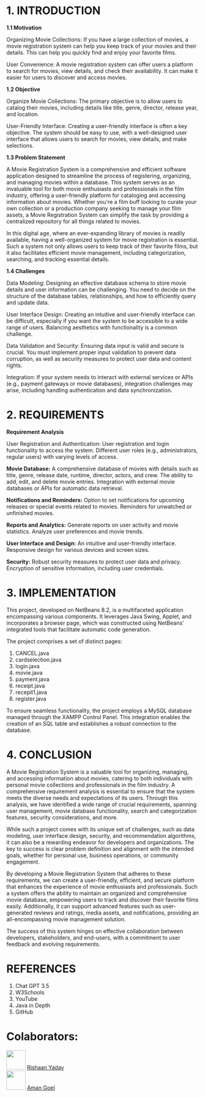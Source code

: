 # 1.	INTRODUCTION

**1.1 Motivation**

Organizing Movie Collections: 
If you have a large collection of movies, a movie registration system can help you keep track of your movies and their details. This can help you quickly find and enjoy your favorite films.

User Convenience: 
A movie registration system can offer users a platform to search for movies, view details, and check their availability. It can make it easier for users to discover and access movies.


**1.2 Objective**


Organize Movie Collections: 
The primary objective is to allow users to catalog their movies, including details like title, genre, director, release year, and location. 

User-Friendly Interface:
Creating a user-friendly interface is often a key objective. The system should be easy to use, with a well-designed user interface that allows users to search for movies, view details, and make selections.


**1.3 Problem Statement**


A Movie Registration System is a comprehensive and efficient software application designed to streamline the process of registering, organizing, and managing movies within a database. This system serves as an invaluable tool for both movie enthusiasts and professionals in the film industry, offering a user-friendly platform for cataloging and accessing information about movies. Whether you're a film buff looking to curate your own collection or a production company seeking to manage your film assets, a Movie Registration System can simplify the task by providing a centralized repository for all things related to movies.
 
In this digital age, where an ever-expanding library of movies is readily available, having a well-organized system for movie registration is essential. Such a system not only allows users to keep track of their favorite films, but it also facilitates efficient movie management, including categorization, searching, and tracking essential details.




**1.4 Challenges**


Data Modeling:
Designing an effective database schema to store movie details and user information can be challenging. You need to decide on the structure of the database tables, relationships, and how to efficiently query and update data.

User Interface Design:
Creating an intuitive and user-friendly interface can be difficult, especially if you want the system to be accessible to a wide range of users. Balancing aesthetics with functionality is a common challenge.

Data Validation and Security:
Ensuring data input is valid and secure is crucial. You must implement proper input validation to prevent data corruption, as well as security measures to protect user data and content rights.      
                                                                                                              
Integration:
If your system needs to interact with external services or APIs (e.g., payment gateways or movie databases), integration challenges may arise, including handling authentication and data synchronization.






# 2.	REQUIREMENTS 


**Requirement Analysis**

User Registration and Authentication:
User registration and login functionality to access the system.
Different user roles (e.g., administrators, regular users) with varying levels of access.

**Movie Database:**
A comprehensive database of movies with details such as title, genre, release date, runtime, director, actors, and crew.
The ability to add, edit, and delete movie entries.
Integration with external movie databases or APIs for automatic data retrieval.

**Notifications and Reminders:**
Option to set notifications for upcoming releases or special events related to movies.
Reminders for unwatched or unfinished movies.

**Reports and Analytics:**
Generate reports on user activity and movie statistics.
Analyze user preferences and movie trends.

**User Interface and Design:**
An intuitive and user-friendly interface.
Responsive design for various devices and screen sizes.

**Security:**
Robust security measures to protect user data and privacy.
Encryption of sensitive information, including user credentials.



# 3.	IMPLEMENTATION


This project, developed on NetBeans 8.2, is a multifaceted application encompassing various components. It leverages Java Swing, Applet, and incorporates a browser page, which was constructed using NetBeans' integrated tools that facilitate automatic code generation.

The project comprises a set of distinct pages:

1. CANCEL.java
2. cardselection.java
3. login.java
4. movie.java
5. payment.java
6. receipt.java
7. recepit1.java
8. register.java

To ensure seamless functionality, the project employs a MySQL database managed through the XAMPP Control Panel. This integration enables the creation of an SQL table and establishes a robust connection to the database.






# 4.	CONCLUSION


A Movie Registration System is a valuable tool for organizing, managing, and accessing information about movies, catering to both individuals with personal movie collections and professionals in the film industry. A comprehensive requirement analysis is essential to ensure that the system meets the diverse needs and expectations of its users. Through this analysis, we have identified a wide range of crucial requirements, spanning user management, movie database functionality, search and categorization features, security considerations, and more.

While such a project comes with its unique set of challenges, such as data modeling, user interface design, security, and recommendation algorithms, it can also be a rewarding endeavor for developers and organizations. The key to success is clear problem definition and alignment with the intended goals, whether for personal use, business operations, or community engagement.
 
By developing a Movie Registration System that adheres to these requirements, we can create a user-friendly, efficient, and secure platform that enhances the experience of movie enthusiasts and professionals. Such a system offers the ability to maintain an organized and comprehensive movie database, empowering users to track and discover their favorite films easily. Additionally, it can support advanced features such as user-generated reviews and ratings, media assets, and notifications, providing an all-encompassing movie management solution.
 
The success of this system hinges on effective collaboration between developers, stakeholders, and end-users, with a commitment to user feedback and evolving requirements.





# REFERENCES


1.	Chat GPT 3.5
2.	W3Schools
3.	YouTube
4.	Java in Depth
5.	GitHub



# Colaborators:

<img src="https://github.com/RishaanYadav.png" width="50" height="50" /> [Rishaan Yadav](https://github.com/RishaanYadav)
<br>
<img src="https://github.com/Wolfie8935.png" width="50" height="50" /> [Aman Goel](https://github.com/Wolfie8935)
